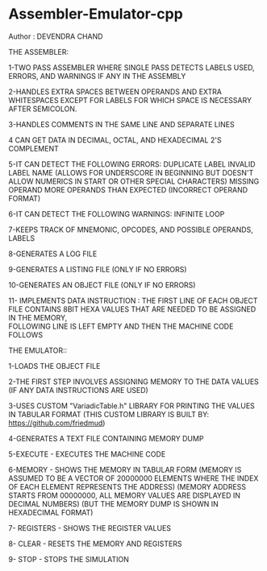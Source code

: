 # Assembler-Emulator-cpp

Author : DEVENDRA CHAND

THE ASSEMBLER:

1-TWO PASS ASSEMBLER WHERE SINGLE PASS DETECTS LABELS USED, ERRORS, AND WARNINGS IF ANY IN THE ASSEMBLY

2-HANDLES EXTRA SPACES BETWEEN OPERANDS AND EXTRA WHITESPACES EXCEPT FOR LABELS FOR WHICH SPACE IS NECESSARY AFTER SEMICOLON.

3-HANDLES COMMENTS IN THE SAME LINE AND SEPARATE LINES

4 CAN GET DATA IN DECIMAL, OCTAL, AND HEXADECIMAL 2'S COMPLEMENT

5-IT CAN DETECT THE FOLLOWING ERRORS:
   DUPLICATE LABEL
   INVALID LABEL NAME (ALLOWS FOR UNDERSCORE IN BEGINNING BUT DOESN'T ALLOW NUMERICS IN START OR OTHER SPECIAL CHARACTERS)
   MISSING OPERAND 
   MORE OPERANDS THAN EXPECTED (INCORRECT OPERAND FORMAT)

6-IT CAN DETECT THE FOLLOWING WARNINGS:
   INFINITE LOOP

7-KEEPS TRACK OF MNEMONIC, OPCODES, AND POSSIBLE OPERANDS, LABELS

8-GENERATES A LOG FILE

9-GENERATES A LISTING FILE  (ONLY IF NO ERRORS)

10-GENERATES AN OBJECT FILE  (ONLY IF NO ERRORS)

11- IMPLEMENTS DATA INSTRUCTION :
    THE FIRST LINE OF EACH OBJECT FILE CONTAINS 8BIT HEXA VALUES THAT ARE NEEDED TO BE ASSIGNED IN THE MEMORY,               
    FOLLOWING LINE IS LEFT EMPTY AND THEN THE MACHINE CODE FOLLOWS


THE EMULATOR::

1-LOADS THE OBJECT FILE

2-THE FIRST STEP INVOLVES ASSIGNING MEMORY TO THE DATA VALUES (IF ANY DATA INSTRUCTIONS ARE USED)

3-USES CUSTOM "VariadicTable.h" LIBRARY FOR PRINTING THE VALUES IN TABULAR FORMAT (THIS CUSTOM LIBRARY IS BUILT BY: https://github.com/friedmud)

4-GENERATES A TEXT FILE CONTAINING MEMORY DUMP 

5-EXECUTE - EXECUTES THE MACHINE CODE

6-MEMORY  - SHOWS THE MEMORY IN TABULAR FORM 
             (MEMORY IS ASSUMED TO BE A VECTOR OF 20000000 ELEMENTS WHERE THE INDEX OF EACH ELEMENT REPRESENTS THE ADDRESS)
             (MEMORY ADDRESS STARTS FROM 00000000, ALL MEMORY VALUES ARE DISPLAYED IN DECIMAL NUMBERS) 
             (BUT THE MEMORY DUMP IS SHOWN IN HEXADECIMAL FORMAT)

7- REGISTERS - SHOWS THE REGISTER VALUES

8- CLEAR - RESETS THE MEMORY AND REGISTERS

9- STOP -  STOPS THE SIMULATION 
